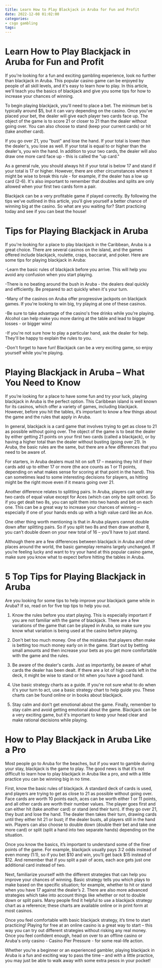 ```yaml
---
title: Learn How to Play Blackjack in Aruba for Fun and Profit 
date: 2022-12-08 01:02:00
categories:
- csgo gambling
tags:
---
```



#  Learn How to Play Blackjack in Aruba for Fun and Profit 

If you're looking for a fun and exciting gambling experience, look no further than blackjack in Aruba. This popular casino game can be enjoyed by people of all skill levels, and it's easy to learn how to play. In this article, we'll teach you the basics of blackjack and give you some tips for how to increase your chances of winning.

To begin playing blackjack, you'll need to place a bet. The minimum bet is typically around $5, but it can vary depending on the casino. Once you've placed your bet, the dealer will give each player two cards face up. The object of the game is to score 21 or closer to 21 than the dealer without going over. You can also choose to stand (keep your current cards) or hit (take another card).

If you go over 21, you "bust" and lose the hand. If your total is lower than the dealer's, you lose as well. If your total is equal to or higher than the dealer's, you win the hand. In addition to your two cards, the dealer will also draw one more card face up - this is called the "up card."

As a general rule, you should always hit if your total is below 17 and stand if your total is 17 or higher. However, there are other circumstances where it might be wise to break this rule - for example, if the dealer has a low up card (2-6). It's also important to remember that doubles and splits are only allowed when your first two cards form a pair.

Blackjack can be a very profitable game if played correctly. By following the tips we've outlined in this article, you'll give yourself a better chance of winning big at the casino. So what are you waiting for? Start practicing today and see if you can beat the house!

#  Tips for Playing Blackjack in Aruba 

If you're looking for a place to play blackjack in the Caribbean, Aruba is a great choice. There are several casinos on the island, and the games offered include blackjack, roulette, craps, baccarat, and poker. Here are some tips for playing blackjack in Aruba:

-Learn the basic rules of blackjack before you arrive. This will help you avoid any confusion when you start playing.

-There is no beating around the bush in Aruba - the dealers deal quickly and efficiently. Be prepared to act quickly when it's your turn.

-Many of the casinos on Aruba offer progressive jackpots on blackjack games. If you're looking to win big, try playing at one of these casinos.

-Be sure to take advantage of the casino's free drinks while you're playing. Alcohol can help make you more daring at the table and lead to bigger losses - or bigger wins!

-If you're not sure how to play a particular hand, ask the dealer for help. They'll be happy to explain the rules to you.

-Don't forget to have fun! Blackjack can be a very exciting game, so enjoy yourself while you're playing.

#  Playing Blackjack in Aruba – What You Need to Know 

If you’re looking for a place to have some fun and try your luck, playing blackjack in Aruba is the perfect option. This Caribbean island is well known for its casinos, which offer a variety of games, including blackjack. However, before you hit the tables, it’s important to know a few things about the game and the rules that apply in Aruba.

In general, blackjack is a card game that involves trying to get as close to 21 as possible without going over. The object of the game is to beat the dealer by either getting 21 points on your first two cards (called a blackjack), or by having a higher total than the dealer without busting (going over 21). In Aruba, the basic rules are the same, but there are a few differences that you need to be aware of.

For starters, in Aruba dealers must hit on soft 17 – meaning they hit if their cards add up to either 17 or more (the ace counts as 1 or 11 points, depending on what makes sense for scoring at that point in the hand). This can sometimes lead to some interesting decisions for players, as hitting might be the right move even if it means going over 21.

Another difference relates to splitting pairs. In Aruba, players can split any two cards of equal value except for Aces (which can only be split once). So if you get dealt two 8s, you can split them into two hands and bet on each one. This can be a great way to increase your chances of winning – especially if one of your hands ends up with a high value card like an Ace.

One other thing worth mentioning is that in Aruba players cannot double down after splitting pairs. So if you split two 8s and then draw another 8, you can’t double down on your new total of 16 – you’ll have to just stand.

Although there are a few differences between blackjack in Aruba and other places around the world, the basic gameplay remains largely unchanged. If you’re feeling lucky and want to try your hand at this popular casino game, make sure you know what to expect before hitting the tables in Aruba.

#  5 Top Tips for Playing Blackjack in Aruba 

Are you looking for some tips to help improve your blackjack game while in Aruba? If so, read on for five top tips to help you out.

1. Know the rules before you start playing. This is especially important if you are not familiar with the game of blackjack. There are a few variations of the game that can be played in Aruba, so make sure you know what variation is being used at the casino before playing.

2. Don't bet too much money. One of the mistakes that players often make is betting too much money early on in the game. Start out by betting small amounts and then increase your bets as you get more comfortable with the game and the rules.

3. Be aware of the dealer's cards. Just as importantly, be aware of what cards the dealer has been dealt. If there are a lot of high cards left in the deck, it might be wise to stand or hit when you have a good hand.

4. Use basic strategy charts as a guide. If you're not sure what to do when it's your turn to act, use a basic strategy chart to help guide you. These charts can be found online or in books about blackjack.

5. Stay calm and don't get emotional about the game. Finally, remember to stay calm and avoid getting emotional about the game. Blackjack can be a very exciting game, but it's important to keep your head clear and make rational decisions while playing.

#  How to Play Blackjack in Aruba Like a Pro

Most people go to Aruba for the beaches, but if you want to gamble during your stay, blackjack is the game to play. The good news is that it’s not difficult to learn how to play blackjack in Aruba like a pro, and with a little practice you can be winning big in no time.

First, know the basic rules of blackjack. A standard deck of cards is used, and players are trying to get as close to 21 as possible without going over. Face cards are worth 10 points each, aces can be worth either 1 or 11 points, and all other cards are worth their number values. The player goes first and can either hit (take another card) or stand (end their turn). If they go over 21, they bust and lose the hand. The dealer then takes their turn, drawing cards until they either hit 21 or bust; if the dealer busts, all players still in the hand win. Players can also choose to double down (double their bet and take one more card) or split (split a hand into two separate hands) depending on the situation.

Once you know the basics, it’s important to understand some of the finer points of the game. For example, blackjack usually pays 3:2 odds instead of even money (1:1), so if you bet $10 and win, you’ll get back $15 instead of $12. And remember that if you split a pair of aces, each ace gets just one additional card instead of two.

Next, familiarize yourself with the different strategies that can help you improve your chances of winning. Basic strategy tells you which plays to make based on the specific situation; for example, whether to hit or stand when you have 17 against the dealer’s 2. There are also more advanced strategies which take into account things like whether or not to double down or split pairs. Many people find it helpful to use a blackjack strategy chart as a reference; these charts are available online or in print form at most casinos.

Once you feel comfortable with basic blackjack strategy, it’s time to start practicing! Playing for free at an online casino is a great way to start – this way you can try out different strategies without risking any real money. Once you feel confident enough, head on over to an offline casino or Aruba's only casino - Casino Pier Pressure - for some real-life action.

Whether you’re a beginner or an experienced gambler, playing blackjack in Aruba is a fun and exciting way to pass the time – and with a little practice, you may just be able to walk away with some extra pesos in your pocket!